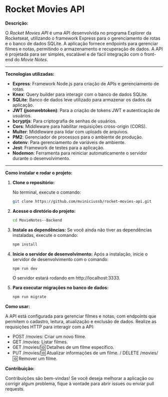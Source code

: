 # Rocket Movies API

**Descrição:**

O *Rocket Movies API* é uma API desenvolvida no programa Explorer da Rocketseat, utilizando o framework Express para o gerenciamento de rotas e o banco de dados SQLite. A aplicação fornece endpoints para gerenciar filmes e notas, permitindo o armazenamento e recuperação de dados. A API é projetada para ser simples, escalável e de fácil integração com o front-end do *Movie Notes*.

---

**Tecnologias utilizadas:**

- **Express**: Framework Node.js para criação de APIs e gerenciamento de rotas.
- **Knex**: Query builder para interagir com o banco de dados SQLite.
- **SQLite**: Banco de dados leve utilizado para armazenar os dados da aplicação.
- **JWT (jsonwebtoken)**: Para a criação de tokens JWT e autenticação de usuários.
- **bcryptjs**: Para criptografia de senhas de usuários.
- **Cors**: Middleware para habilitar requisições cross-origin (CORS).
- **Multer**: Middleware para lidar com uploads de arquivos.
- **PM2**: Gerenciador de processos para o ambiente de produção.
- **dotenv**: Para gerenciamento de variáveis de ambiente.
- **Jest**: Framework de testes para a aplicação.
- **Nodemon**: Ferramenta para reiniciar automaticamente o servidor durante o desenvolvimento.

---

**Como instalar e rodar o projeto:**

1. **Clone o repositório:**

   No terminal, execute o comando:

   ```bash
   git clone https://github.com/mviniciussb/rocket-movies-api.git

2. **Acesse o diretório do projeto:**
   ```bash
   cd MovieNotes--Backend
   ```
3. **Instale as dependências:**
   Se você ainda não tiver as dependências instaladas, execute o comando:

   ```bash
   npm install
   ```

4. **Inicie o servidor de desenvolvimento:**
   Após a instalação, inicie o servidor de desenvolvimento com o comando:
   ```bash
   npm run dev
   ```
   O servidor estará rodando em http://localhost:3333.

5. **Para executar migrações no banco de dados:**
   ```bash
   npm run migrate
   ```


**Como usar:**

 A API está configurada para gerenciar filmes e notas, com endpoints que permitem o cadastro, leitura, atualização e exclusão de dados.
Realize as requisições HTTP para interagir com a API:

- POST /movies: Criar um novo filme.
- GET /movies: Listar filmes.
- GET /movies/:id: Detalhes de um filme específico.
- PUT /movies/:id: Atualizar informações de um filme.
/ DELETE /movies/:id: Remover um filme.

**Contribuição:**

Contribuições são bem-vindas! Se você deseja melhorar a aplicação ou corrigir algum problema, fique à vontade para abrir issues ou enviar pull requests.
